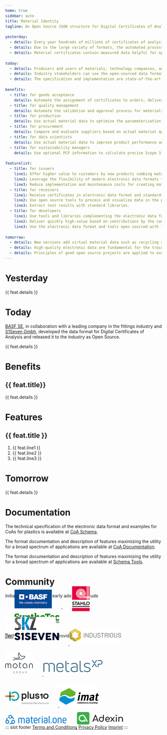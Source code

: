 ```yaml
---
home: true
sidebar: auto
title: Material Identity
tagline: An Open Source JSON structure for Digital Certificates of Analysis, unlocking the value of data.

yesterday:
  - details: Every year hundreds of millions of certificates of analysis for metals and plastics are exchanged as PDF documents between companies worldwide.
  - details: Due to the large variety of formats, the automated processing of PDF documents is complicated and often fails. In the end, humans perform the tedious processing of certificates.
  - details: Material certificates contain measured data helpful for optimizing the usage and processing of the materials. The potential reduction in resource consumption goes unrealized.

today:
  - details: Producers and users of materials, technology companies, and consultants serving these industries are developing collaboratively electronic data formats.
  - details: Industry stakeholders can use the open-sourced data formats to their maximum benefit and contribute to further development.
  - details: The specification and implementation are state-of-the-art technologies and development practices for easy implementation and extensibility.

benefits:
  - title: for goods acceptance
    details: Automate the assignment of certificates to orders, delivery notes, and goods receipts.
  - title: for quality management
    details: Automate the validation and approval process for materials against normative or custom specifications.
  - title: for production
    details: Use actual material data to optimize the parameterization of processing equipment.
  - title: for procurement
    details: Compare and evaluate suppliers based on actual material quality data.
  - title: for data scientists
    details: Use actual material data to improve product performance and reduce production costs.
  - title: for sustainability managers
    details: Use optional PCF information to calculate precise Scope 3 emissions.

featurelist:
  - title: for issuers
    line1: Offer higher value to customers by new products combing materials with its data in digital form.
    line2: Leverage the flexibility of modern electronic data formats to fulfill customer desires.
    line3: Reduce implementation and maintenance costs for creating material certificates.
  - title: for receivers
    line1: Receive certificates in electronic data format and standardized PDF being backward-compatible.
    line2: Use open source tools to process and visualize data in the preferred form.
    line3: Extract test results with standard libraries.
  - title: for developers
    line1: Use tools and libraries complementing the electronic data format for validation and visualization
    line2: Deliver quickly high-value based on contributions by the community and excellent documentation
    line3: Use the electronic data format and tools open sourced with libraries, not limiting the usage to build solutions.

tomorrow:
  - details: New versions add virtual material data such as recycling share and carbon footprint to simplify the world's decarbonization efforts.
  - details: High-quality electronic data are fundamental for the traceability of materials in the circular economy.
  - details: Principles of good open source projects are applied to evolve standards fast in the highest quality.
---
```


<h1>Yesterday</h1>
<div class="features">
  <div class="feature" v-for="feat in $page.frontmatter.yesterday">
    <p>{{ feat.details }}</p>
  </div>
</div>

<h1>Today</h1>
<p><a href="https://basf.com" target="_blank">BASF SE</a>, in collaboration with a leading company in the fittings industry and <a href="https://s1seven.com" target="_blank">S1Seven Gmbh</a>, developed the data format for Digital Certificates of Analysis and released it to the industry as Open Source.</p>
<div class="features">
  <div class="feature" v-for="feat in $page.frontmatter.today">
    <p>{{ feat.details }}</p>
  </div>
</div>

<h1>Benefits</h1>
<div class="features">
  <div class="feature" v-for="feat in $page.frontmatter.benefits">
    <h2>{{ feat.title}}</h2>
    <p>{{ feat.details }}</p>
  </div>
</div>

<h1>Features</h1>
<div class="features">
  <div class="feature" v-for="feat in $page.frontmatter.featurelist">
    <h2>{{ feat.title }}</h2>
    <ol>
      <li>{{ feat.line1 }}</li>
      <li>{{ feat.line2 }}</li>
      <li>{{ feat.line3 }}</li>
    </ol>
  </div>
</div>

<h1>Tomorrow</h1>
<div class="features">
  <div class="feature" v-for="feat in $page.frontmatter.tomorrow">
    <p>{{ feat.details }}</p>
  </div>
</div>

<h1>Documentation</h1>
<div class="features">
  <div class="feature">
    <p>The technical specification of the electronic data format and examples for CoAs for plastics is available at <a href="https://github.com/material-identity/" target="_blank">CoA Schema</a>.</p>
  </div>
  <div class="feature">
    <p>The format documentation and description of features maximizing the utility for a broad spectrum of applications are available at <a href="https://materialidentity.org/coa" target="_blank">CoA Documentation</a>.</p>
  </div>
  <div class="feature">
    <p>The format documentation and description of features maximizing the utility for a broad spectrum of applications are available at <a href="https://github.com/s1seven/schema-tools" target="_blank">Schema Tools</a>.</p>
  </div>
</div>

<h1>Community</h1>
<p>Initial contributors and early adopters include</p>
<div class="footer" style="border-top:0px; margin-top: -50px; margin-bottom: -30px"><p class="description">
  <a href="https://basf.com" target="_blank">
    <img src="./assets/BASF.png" alt="BASF SE" width="120" height="60" style="margin-right: 30px;margin-left: 30px">
  </a>
  <a href="https://www.stahlo.de/" target="_blank">
    <img src="./assets/STAHLO.png" alt="STAHLO" height="82" style="margin-right: 30px;margin-left: 30px; margin-top: -4px; margin-bottom: -10px">
  </a>
   <a href="https://www.synthotec.com" target="_blank">
    <img src="./assets/synthotec.png" alt="SynthoTec" height="32" style="margin-right: 30px;margin-left: 30px; margin-top: 12px; margin-bottom: 12px">
  </a>
  </p>
</div>
<p>Research Institutions</p>
<div class="footer" style="border-top:0px; margin-top: -50px; margin-bottom: -35px"><p class="description">
  <a href="https://skz.de" target="_blank">
    <img src="./assets/SKZ.png" alt="SKZ" height="70">
  </a>
</p>
</div>
<p>Technology and Service Providers</p>
<div class="footer" style="border-top:0px; margin-top: -60px; margin-bottom: -30px">
<p class="description">
  <a href="https://s1seven.com" target="_blank">
    <img src="./assets/S1SEVEN.png" alt="S1SEVEN" height="24" style="margin-right: 30px;margin-left: 30px; margin-top: 16px; margin-bottom: 16px">
  </a>
  <a href="https://www.icxp.eu" target="_blank">
    <img src="./assets/industrious.png" alt="Industrious" height="42" style="margin-right: 30px;margin-left: 20p; margin-top: 15px; margin-bottom: 11px">
  </a>
  <a href="https://www.motan-group.com" target="_blank">
    <img src="./assets/motan.png" alt="motan group" height="68" style="margin-right: 30px;margin-left: 20p; margin-top: 19px; margin-bottom: 8px">
  </a>
  <a href="https://www.metalsxp.com" target="_blank">
    <img src="./assets/MetalsXP.png" alt="MetalsXP" height="38" style="margin-right: 30px;margin-left: 20p; margin-top: 13px; margin-bottom: 12px">
  </a>
</p>
<p class="description">
  <a href="https://www.plus10.de" target="_blank">
    <img src="./assets/plus10.png" alt="Plus10" height="42" style="margin-right: 30px;margin-left: 20p; margin-top: 19px; margin-bottom: 8px">
  </a>
  <a href="https://www.imat-uve.de" target="_blank">
    <img src="./assets/imat_uve.png" alt="imat-uve" height="72" style="margin-right: 30px;margin-left: 20p; margin-top: 13px; margin-bottom: -2px">
  </a>
  <a href="https://material.one" target="_blank">
    <img src="./assets/material.one.png" alt="material.one" height="32" style="margin-right: 30px;margin-left: 20p; margin-top: 13px; margin-bottom: 13px">
  </a>
  <a href="https://adexin.com" target="_blank">
    <img src="./assets/adexin.svg" alt="Adexin" height="40" style="margin-right: 30px;margin-left: 20p; margin-top: 13px; margin-bottom: 13px">
  </a>
</p>
</div>

::: slot footer
[Terms and Conditions](/terms_conditions) [Privacy Policy](/privacy_policy) [Imprint](/imprint)
:::
